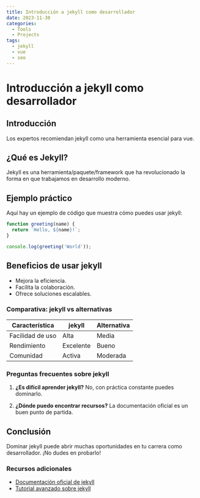 ```yaml
---
title: Introducción a jekyll como desarrollador
date: 2023-11-30
categories: 
  - Tools
  - Projects
tags:
  - jekyll
  - vue
  - seo
---
```


# Introducción a jekyll como desarrollador

## Introducción

Los expertos recomiendan jekyll como una herramienta esencial para vue.

## ¿Qué es Jekyll?

Jekyll es una herramienta/paquete/framework que ha revolucionado la forma en que trabajamos en desarrollo moderno.

## Ejemplo práctico

Aquí hay un ejemplo de código que muestra cómo puedes usar jekyll:

```javascript
function greeting(name) {
  return `Hello, ${name}!`;
}

console.log(greeting('World'));
```

## Beneficios de usar jekyll

- Mejora la eficiencia.
- Facilita la colaboración.
- Ofrece soluciones escalables.

### Comparativa: jekyll vs alternativas

| Característica | jekyll | Alternativa |
|---------------|-------------|------------|
| Facilidad de uso | Alta | Media |
| Rendimiento | Excelente | Bueno |
| Comunidad | Activa | Moderada |

### Preguntas frecuentes sobre jekyll

1. **¿Es difícil aprender jekyll?**
   No, con práctica constante puedes dominarlo.

2. **¿Dónde puedo encontrar recursos?**
   La documentación oficial es un buen punto de partida.

## Conclusión

Dominar jekyll puede abrir muchas oportunidades en tu carrera como desarrollador. ¡No dudes en probarlo!

### Recursos adicionales

- [Documentación oficial de jekyll](https://example.com)
- [Tutorial avanzado sobre jekyll](https://example.com/tutorial)